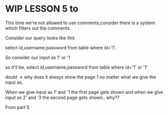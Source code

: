 # WIP LESSON 5 to

This time we're not allowed to use comments,consider there is a system which filters out the comments.

Consider our query looks like this

select id,username,password from table where id='1'.

So consider our input as 1' or '1

so it'll be,
select id,username,password from table where id='1' or '1'

doubt -> why does it always show the page 1 no matter what we give the input as.

When we give input as 1' and '1 the first page gets shown and when we give input as 2'  and '3 the second page gets shown.. why??

From part 5